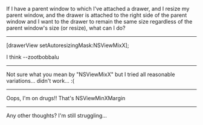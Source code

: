 If I have a parent window to which I've attached a drawer, and I resize my parent window, and the drawer is attached to the right side of the parent window and I want to the drawer to remain the same size regardless of the parent window's size (or resize), what can I do?


----

[drawerView setAutoresizingMask:NSViewMixX];

I think --zootbobbalu

----

Not sure what you mean by "NSViewMixX" but I tried all reasonable variations... didn't work... :(


----

Oops, I'm on drugs!! That's NSViewMinXMargin

----

Any other thoughts?  I'm still struggling...
